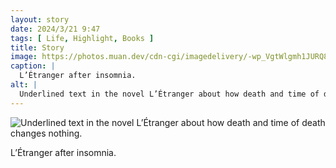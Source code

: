 ```yaml
---
layout: story
date: 2024/3/21 9:47
tags: [ Life, Highlight, Books ]
title: Story
image: https://photos.muan.dev/cdn-cgi/imagedelivery/-wp_VgtWlgmh1JURQ8t1mg/da6d0190-794c-4833-23d6-10f4e7952300/public
caption: |
  L’Étranger after insomnia.
alt: |
  Underlined text in the novel L’Étranger about how death and time of death changes nothing.
---
```


![Underlined text in the novel L’Étranger about how death and time of death changes nothing.](https://photos.muan.dev/cdn-cgi/imagedelivery/-wp_VgtWlgmh1JURQ8t1mg/da6d0190-794c-4833-23d6-10f4e7952300/public)

L’Étranger after insomnia.
